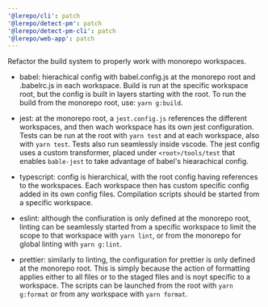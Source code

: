 ```yaml
---
'@lerepo/cli': patch
'@lerepo/detect-pm': patch
'@lerepo/detect-pm-cli': patch
'@lerepo/web-app': patch
---
```


Refactor the build system to properly work with monorepo workspaces.

- babel: hierachical config with babel.config.js at the monorepo root and .babelrc.js in each workspace. Build is run at the specific workspace root, but the config is built in layers starting with the root. To run the build from the monorepo root, use: `yarn g:build`.

- jest: at the monorepo root, a `jest.config.js` references the different workspaces, and then wach workspace has its own jest configuration. Tests can be run at the root with `yarn test` and at each workspace, also with `yarn test`. Tests also run seamlessly inside vscode. The jest config uses a custom transformer, placed under `<root>/tools/test` that enables `bable-jest` to take advantage of babel's hiearachical config.

- typescript: config is hierarchical, with the root config having references to the workspaces. Each workspace then has custom specific config added in its own config files. Compilation scripts should be started from a specific
  workspace.

- eslint: although the confiuration is only defined at the monorepo root,
  linting can be seamlessly started from a specific workspace to limit the scope
  to that workspace with `yarn lint`, or from the monorepo for global linting
  with `yarn g:lint`.

- prettier: similarly to linting, the configuration for prettier is only defined
  at the monorepo root. This is simply because the action of formatting applies
  either to all files or to the staged files and is noyt specific to a
  workspace. The scripts can be launched from the root with `yarn g:format` or
  from any workspace with `yarn format`.
